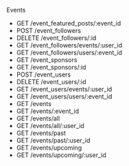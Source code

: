 Events

* GET /event_featured_posts/:event_id
* POST /event_followers
* DELETE /event_followers/:id
* GET /event_followers/events/:user_id
* GET /event_followers/users/:event_id
* GET /event_sponsors
* GET /event_sponsors/:id
* POST /event_users
* DELETE /event_users/:id
* GET /event_users/events/:user_id
* GET /event_users/users/:event_id
* GET /events
* GET /events/:event_id
* GET /events/all
* GET /events/all/:user_id
* GET /events/past
* GET /events/past/:user_id
* GET /events/upcoming
* GET /events/upcoming/:user_id